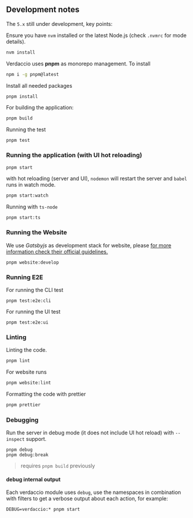 ## Development notes

The `5.x` still under development, key points:

Ensure you have `nvm` installed or the latest Node.js (check `.nvmrc`
for mode details).

```bash
nvm install
```

Verdaccio uses **pnpm** as monorepo management. To install

```bash
npm i -g pnpm@latest
```

Install all needed packages

```bash
pnpm install
```

For building the application:

```bash
pnpm build
```

Running the test

```
pnpm test
```

### Running the application (with UI hot reloading)

```bash
pnpm start
```

with hot reloading (server and UI), `nodemon` will restart the server and `babel` runs
in watch mode.

```bash
pnpm start:watch
```

Running with `ts-node`

```
pnpm start:ts
```

### Running the Website

We use _Gatsbyjs_ as development stack for website,
please [for more information check their official guidelines.](https://www.gatsbyjs.com/docs/quick-start/)

```
pnpm website:develop
```

### Running E2E

For running the CLI test

```
pnpm test:e2e:cli
```

For running the UI test

```
pnpm test:e2e:ui
```

### Linting

Linting the code.

```bash
pnpm lint
```

For website runs

```bash
pnpm website:lint
```

Formatting the code with prettier

```bash
pnpm prettier
```

### Debugging

Run the server in debug mode (it does not include UI hot reload)
with `--inspect` support.

```
pnpm debug
pnpm debug:break
```

> requires `pnpm build` previously


#### debug internal output

Each verdaccio module uses `debug`, use the namespaces in combination with filters to get a verbose output about each action, for example:

```
DEBUG=verdaccio:* pnpm start
```

